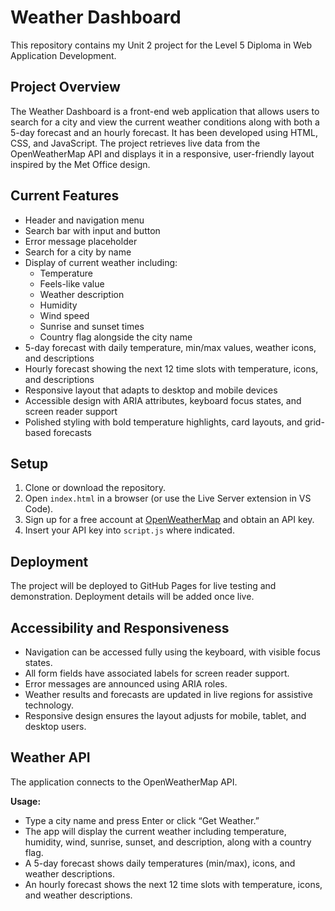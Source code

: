 # Weather Dashboard

This repository contains my Unit 2 project for the Level 5 Diploma in Web Application Development.

## Project Overview

The Weather Dashboard is a front-end web application that allows users to search for a city and view the current weather conditions along with both a 5-day forecast and an hourly forecast. It has been developed using HTML, CSS, and JavaScript. The project retrieves live data from the OpenWeatherMap API and displays it in a responsive, user-friendly layout inspired by the Met Office design.

## Current Features

- Header and navigation menu
- Search bar with input and button
- Error message placeholder
- Search for a city by name
- Display of current weather including:
  - Temperature
  - Feels-like value
  - Weather description
  - Humidity
  - Wind speed
  - Sunrise and sunset times
  - Country flag alongside the city name
- 5-day forecast with daily temperature, min/max values, weather icons, and descriptions
- Hourly forecast showing the next 12 time slots with temperature, icons, and descriptions
- Responsive layout that adapts to desktop and mobile devices
- Accessible design with ARIA attributes, keyboard focus states, and screen reader support
- Polished styling with bold temperature highlights, card layouts, and grid-based forecasts

## Setup

1. Clone or download the repository.
2. Open `index.html` in a browser (or use the Live Server extension in VS Code).
3. Sign up for a free account at [OpenWeatherMap](https://openweathermap.org/) and obtain an API key.
4. Insert your API key into `script.js` where indicated.

## Deployment

The project will be deployed to GitHub Pages for live testing and demonstration. Deployment details will be added once live.

## Accessibility and Responsiveness

- Navigation can be accessed fully using the keyboard, with visible focus states.
- All form fields have associated labels for screen reader support.
- Error messages are announced using ARIA roles.
- Weather results and forecasts are updated in live regions for assistive technology.
- Responsive design ensures the layout adjusts for mobile, tablet, and desktop users.

## Weather API

The application connects to the OpenWeatherMap API.

**Usage:**

- Type a city name and press Enter or click “Get Weather.”
- The app will display the current weather including temperature, humidity, wind, sunrise, sunset, and description, along with a country flag.
- A 5-day forecast shows daily temperatures (min/max), icons, and weather descriptions.
- An hourly forecast shows the next 12 time slots with temperature, icons, and weather descriptions.
